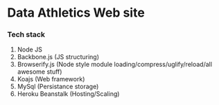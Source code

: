 Data Athletics Web site
===

### Tech stack ###
1. Node JS
1. Backbone.js (JS structuring)
1. Browserify.js (Node style module loading/compress/uglify/reload/all awesome stuff)
1. Koajs (Web framework)
1. MySql (Persistance storage)
1. Heroku Beanstalk (Hosting/Scaling)

